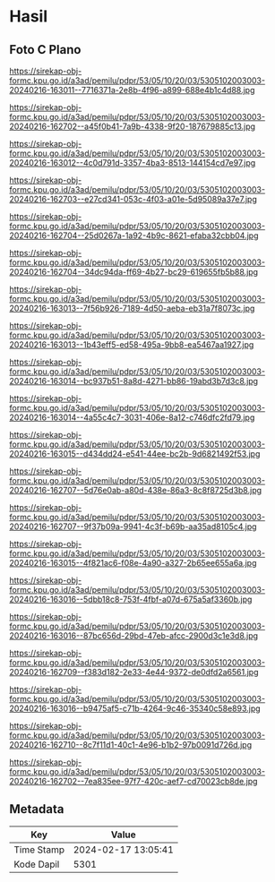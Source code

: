 # Hasil

## Foto C Plano

https://sirekap-obj-formc.kpu.go.id/a3ad/pemilu/pdpr/53/05/10/20/03/5305102003003-20240216-163011--7716371a-2e8b-4f96-a899-688e4b1c4d88.jpg

https://sirekap-obj-formc.kpu.go.id/a3ad/pemilu/pdpr/53/05/10/20/03/5305102003003-20240216-162702--a45f0b41-7a9b-4338-9f20-187679885c13.jpg

https://sirekap-obj-formc.kpu.go.id/a3ad/pemilu/pdpr/53/05/10/20/03/5305102003003-20240216-163012--4c0d791d-3357-4ba3-8513-144154cd7e97.jpg

https://sirekap-obj-formc.kpu.go.id/a3ad/pemilu/pdpr/53/05/10/20/03/5305102003003-20240216-162703--e27cd341-053c-4f03-a01e-5d95089a37e7.jpg

https://sirekap-obj-formc.kpu.go.id/a3ad/pemilu/pdpr/53/05/10/20/03/5305102003003-20240216-162704--25d0267a-1a92-4b9c-8621-efaba32cbb04.jpg

https://sirekap-obj-formc.kpu.go.id/a3ad/pemilu/pdpr/53/05/10/20/03/5305102003003-20240216-162704--34dc94da-ff69-4b27-bc29-619655fb5b88.jpg

https://sirekap-obj-formc.kpu.go.id/a3ad/pemilu/pdpr/53/05/10/20/03/5305102003003-20240216-163013--7f56b926-7189-4d50-aeba-eb31a7f8073c.jpg

https://sirekap-obj-formc.kpu.go.id/a3ad/pemilu/pdpr/53/05/10/20/03/5305102003003-20240216-163013--1b43eff5-ed58-495a-9bb8-ea5467aa1927.jpg

https://sirekap-obj-formc.kpu.go.id/a3ad/pemilu/pdpr/53/05/10/20/03/5305102003003-20240216-163014--bc937b51-8a8d-4271-bb86-19abd3b7d3c8.jpg

https://sirekap-obj-formc.kpu.go.id/a3ad/pemilu/pdpr/53/05/10/20/03/5305102003003-20240216-163014--4a55c4c7-3031-406e-8a12-c746dfc2fd79.jpg

https://sirekap-obj-formc.kpu.go.id/a3ad/pemilu/pdpr/53/05/10/20/03/5305102003003-20240216-163015--d434dd24-e541-44ee-bc2b-9d6821492f53.jpg

https://sirekap-obj-formc.kpu.go.id/a3ad/pemilu/pdpr/53/05/10/20/03/5305102003003-20240216-162707--5d76e0ab-a80d-438e-86a3-8c8f8725d3b8.jpg

https://sirekap-obj-formc.kpu.go.id/a3ad/pemilu/pdpr/53/05/10/20/03/5305102003003-20240216-162707--9f37b09a-9941-4c3f-b69b-aa35ad8105c4.jpg

https://sirekap-obj-formc.kpu.go.id/a3ad/pemilu/pdpr/53/05/10/20/03/5305102003003-20240216-163015--4f821ac6-f08e-4a90-a327-2b65ee655a6a.jpg

https://sirekap-obj-formc.kpu.go.id/a3ad/pemilu/pdpr/53/05/10/20/03/5305102003003-20240216-163016--5dbb18c8-753f-4fbf-a07d-675a5af3360b.jpg

https://sirekap-obj-formc.kpu.go.id/a3ad/pemilu/pdpr/53/05/10/20/03/5305102003003-20240216-163016--87bc656d-29bd-47eb-afcc-2900d3c1e3d8.jpg

https://sirekap-obj-formc.kpu.go.id/a3ad/pemilu/pdpr/53/05/10/20/03/5305102003003-20240216-162709--f383d182-2e33-4e44-9372-de0dfd2a6561.jpg

https://sirekap-obj-formc.kpu.go.id/a3ad/pemilu/pdpr/53/05/10/20/03/5305102003003-20240216-163016--b9475af5-c71b-4264-9c46-35340c58e893.jpg

https://sirekap-obj-formc.kpu.go.id/a3ad/pemilu/pdpr/53/05/10/20/03/5305102003003-20240216-162710--8c7f11d1-40c1-4e96-b1b2-97b0091d726d.jpg

https://sirekap-obj-formc.kpu.go.id/a3ad/pemilu/pdpr/53/05/10/20/03/5305102003003-20240216-162702--7ea835ee-97f7-420c-aef7-cd70023cb8de.jpg


## Metadata

| Key        | Value               |
| ---------- | ------------------- |
| Time Stamp | 2024-02-17 13:05:41 |
| Kode Dapil | 5301                |



